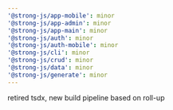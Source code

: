 ```yaml
---
'@strong-js/app-mobile': minor
'@strong-js/app-admin': minor
'@strong-js/app-main': minor
'@strong-js/auth': minor
'@strong-js/auth-mobile': minor
'@strong-js/cli': minor
'@strong-js/crud': minor
'@strong-js/data': minor
'@strong-js/generate': minor
---
```


retired tsdx, new build pipeline based on roll-up
